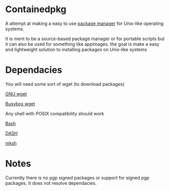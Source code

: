 # Containedpkg
A attempt at making a easy to use [package manager](https://en.wikipedia.org/wiki/Package_manager) for Unix-like operating systems.

It is ment to be a source-based package manager or for portable scripts but it can also be used for something like appimages. the goal is make a easy and lightweight solution to installing packages on Unix-like systems

# Dependacies
You will need some sort of wget (to download packages)

[GNU wget](http://ftp.gnu.org/gnu/wget/)

[Busybox wget](https://busybox.net/downloads/)

Any shell with POSIX compatibility should work

[Bash](http://ftp.gnu.org/gnu/bash/)

[DASH](http://gondor.apana.org.au/~herbert/dash/)

[mksh](http://www.mirbsd.org/mksh.htm)

# Notes
Currently there is no pgp signed packages or support for signed pgp packages.
It does not resolve dependacies.
